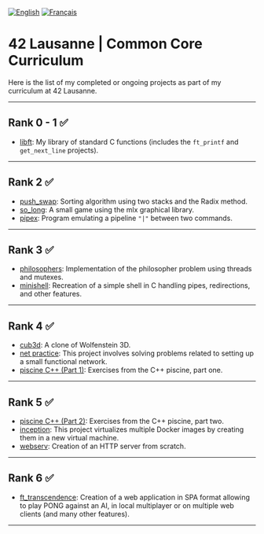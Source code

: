 [![English](https://img.shields.io/badge/lang-en-blue.svg)](./README.md)  [![Français](https://img.shields.io/badge/lang-fr-blue.svg)](./fr/README.md)   

# 42 Lausanne | Common Core Curriculum

Here is the list of my completed or ongoing projects as part of my curriculum at 42 Lausanne.

---

## Rank 0 - 1 ✅
- [libft](https://github.com/lazzylife42/libft): My library of standard C functions (includes the `ft_printf` and `get_next_line` projects).

---

## Rank 2 ✅
- [push_swap](https://github.com/lazzylife42/push_swap): Sorting algorithm using two stacks and the Radix method.
- [so_long](https://github.com/lazzylife42/so_long): A small game using the mlx graphical library.
- [pipex](https://github.com/lazzylife42/pipex): Program emulating a pipeline `"|"` between two commands.

---

## Rank 3 ✅
- [philosophers](https://github.com/lazzylife42/philosophers): Implementation of the philosopher problem using threads and mutexes.
- [minishell](https://github.com/lazzylife42/minishell): Recreation of a simple shell in C handling pipes, redirections, and other features.

---

## Rank 4 ✅
- [cub3d](https://github.com/lazzylife42/cub3d): A clone of Wolfenstein 3D.
- [net practice](https://github.com/lazzylife42/net_practice): This project involves solving problems related to setting up a small functional network.
- [piscine C++ (Part 1)](https://github.com/lazzylife42/cpp/tree/main/cpp_Part.1): Exercises from the C++ piscine, part one.

---

## Rank 5 ✅
- [piscine C++ (Part 2)](https://github.com/lazzylife42/cpp/tree/main/cpp_Part.2): Exercises from the C++ piscine, part two.
- [inception](https://github.com/lazzylife42/inception): This project virtualizes multiple Docker images by creating them in a new virtual machine.
- [webserv](https://github.com/lazzylife42/webserv): Creation of an HTTP server from scratch.

---

## Rank 6 ✅
- [ft_transcendence](https://github.com/lazzylife42/ft_transcendence/): Creation of a web application in SPA format allowing to play PONG against an AI, in local multiplayer or on multiple web clients (and many other features).

---
